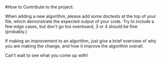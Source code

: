 #How to Contribute to the project:

When adding a new algorithm, please add some doctests at the top of your file, which demonstrate the expected output of your code.
Try to include a few edge cases, but don't go too overboard, 3 or 4 should be fine (probably.)

If making an improvement to an algorithm, just give a brief overview of why you are making the change, and how it improve the algorithm overall.

Can't wait to see what you come up with!
